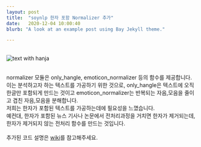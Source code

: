 ```yaml
---
layout: post
title:  "soynlp 한자 포함 Normalizer 추가"
date:   2020-12-04 10:00:40
blurb: "A look at an example post using Bay Jekyll theme."

---
```

<br />
<img src="{{ "/assets/img/text with hanja.jpg" | absolute_url }}" alt="text with hanja" class="post-pic"/>
<br />
<br />

normalizer 모듈은 only_hangle, emoticon_normalizer 등의 함수를 제공합니다. 
<br />
이는 분석하고자 하는 텍스트를 가공하기 위한 것으로, only_hangle은 텍스트에 오직 한글만 포함되게 만드는 것이고
emoticon_normalizer는 반복되는 자음,모음을 줄이고 겹친 자음,모음을 분해합니다.
<br />
저희는 한자가 포함된 텍스트를 가공하는데에 필요성을 느꼈습니다. 
<br />
예컨대, 한자가 포함된 뉴스 기사나 논문에서 전처리과정을 거치면 한자가 제거되는데, 한자가 제거되지 않는 전처리 함수를 만드는 것입니다.
<br />
<br>
추가된 코드 설명은 <a href="https://github.com/20-2-SKKU-OSS/soynlp/wiki">wiki</a>를 참고해주세요.
